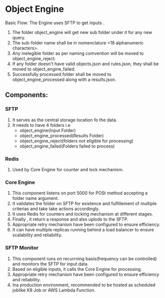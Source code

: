 # **Object Engine**

Basic Flow:
The Engine uses SFTP to get inputs . 
1. The folder object_engine will get new sub folder under it for any new query.
2. The sub-folder name shall be in nomenclature <18 alphanumeric characters><ddmmyyyyhhmmss>.
3. Any inelegible folder as per naming comvention will be moved to object_engine_reject.
4. If any folder doesn't have valid objects.json and rules.json, they shall be moved to object_engine_failed.
5. Successfully processed folder shall be moved to object_engine_processed along with a results.json.

   
## **Components:**

### **SFTP**
1. It serves as the central storage location fo the data.
2. It needs to have 4 folders i.e 
	- object_engine(Input Folder)
	- object_engine_processed(Results Folder)
	- object_engine_reject(folders not eligible for processing)
	-	object_engine_failed(Folders failed to process)

### **Redis**
1. Used by Core Engine for counter and lock mechanism.

### **Core Engine**
1. This component listens on port 5000 for POSt method accepting a folder name argument.
2. It validates the folder on SFTP for existence and fulfillement of multiple criterias and take take actions accordingly.
3. It uses Redis for counters and locking mechanism at different stages.
4. Finally , it return a response and also uplods to the SFTP.
5. Appropriate retry mechanism have been configured to ensure efficiency.
6. It can have multiple replicas running behind a load balancer to ensure scalability and reliability.

### **SFTP Monitor**
1. This component runs on recurrning basis(frequency can be controlled) and monitors the SFTP for input data.
2. Based on eligible inputs, it calls the Core Engine for processing.
3. Appropriate retry mechanism have been configured to ensure efficiency and reliability.
4. Ina production environment, recommended to be hosted as scheduled joblike K8 Job or AWS Lambda Function.
